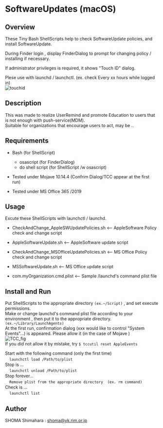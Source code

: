 # SoftwareUpdates (macOS)

## Overview
These Tiny Bash ShellScripts help to check SoftwareUpdate policies, and install SoftwareUpdate.

During Finder login , display FinderDialog to prompt for changing policy / installing if necessary. 

If administrator privileges is required, it shows "Touch ID" dialog.

Plese use with launchd / launchctl. (ex. check Every xx hours while logged in)  
![touchid](https://user-images.githubusercontent.com/49780970/57564890-c2419780-73ee-11e9-8085-e87d5961af8b.gif)
## Description
This was made to realize UserRemind and promote Education to users that is not enough with push-service(MDM).  
Suitable for organizations that encourage users to act, may be ..  

## Requirements
- Bash (for ShellScript)
  - osascript (for FinderDialog)
  - do shell script (for ShellScript /w osascript)

- Tested under Mojave 10.14.4 (Confrim Dialog/TCC appear at the first run)
- Tested under MS Office 365 /2019

## Usage
Excute these ShellScripts with launchctl / launchd.
- CheckAndChange_AppleSWUpdatePolicies.sh   <-- AppleSoftware Policy check and change script
- AppleSoftwareUpdate.sh                    <-- AppleSoftware update script  


- CheckAndChange_MSOfficeUpdatePolicies.sh  <-- MS Office Policy check and change script
- MSSoftwareUpdate.sh                       <-- MS Office update script  


- com.myOrganization.cmd.plist              <-- Sample /launchd's command plist file


## Install and Run
Put ShellScripts to the appropriate directory  `(ex.~/Script)`  , and set execute permissions.  
Make or change launchd's command plist file according to your environment , then put it to the appropriate directory. `(ex.~/Library/LaunchAgents)`  
At the first run, confirmation dialog (xxx would like to control "System Events"...) is appeared.
Please allow it (in the case of Mojave )  
![TCC_fig](https://user-images.githubusercontent.com/49780970/57506250-3cfaac00-7336-11e9-9cc7-019c04ea0f3c.jpg)  
If you did not allow it by mistake, try `$ tccutil reset AppleEvents`  

Start with the following command (only the first time)  
　```launchctl load /Path/to/plist```  
Stop is ...  
　```launchctl unload /Path/to/plist```  
Stop forever...  
　```Remove plist from the appropriate directory  (ex. rm command)```  
Check is ...  
　```launchctl list```  

## Author
SHOMA Shimahara : <shoma@yk.rim.or.jp>

